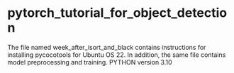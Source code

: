 # pytorch_tutorial_for_object_detection
The file named week_after_isort_and_black contains instructions for installing pycocotools for Ubuntu OS 22. In addition, the same file contains model preprocessing and training. PYTHON version 3.10
